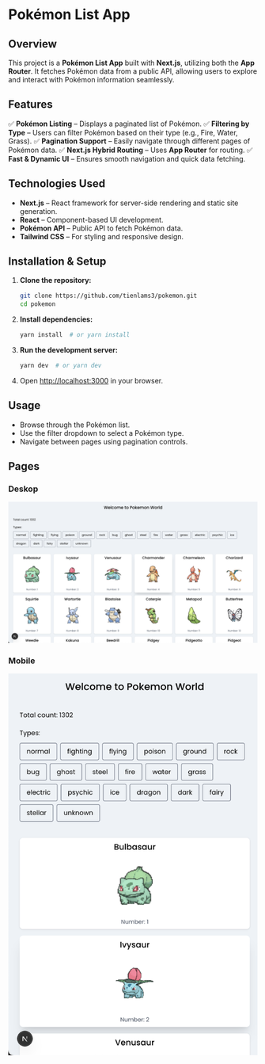 # Pokémon List App

## Overview

This project is a **Pokémon List App** built with **Next.js**, utilizing both the **App Router**. It fetches Pokémon data from a public API, allowing users to explore and interact with Pokémon information seamlessly.

## Features

✅ **Pokémon Listing** – Displays a paginated list of Pokémon.
✅ **Filtering by Type** – Users can filter Pokémon based on their type (e.g., Fire, Water, Grass).
✅ **Pagination Support** – Easily navigate through different pages of Pokémon data.
✅ **Next.js Hybrid Routing** – Uses **App Router** for routing.
✅ **Fast & Dynamic UI** – Ensures smooth navigation and quick data fetching.

## Technologies Used

- **Next.js** – React framework for server-side rendering and static site generation.
- **React** – Component-based UI development.
- **Pokémon API** – Public API to fetch Pokémon data.
- **Tailwind CSS** – For styling and responsive design.

## Installation & Setup

1. **Clone the repository:**
   ```bash
   git clone https://github.com/tienlams3/pokemon.git
   cd pokemon
   ```
2. **Install dependencies:**
   ```bash
   yarn install  # or yarn install
   ```
3. **Run the development server:**
   ```bash
   yarn dev  # or yarn dev
   ```
4. Open [http://localhost:3000](http://localhost:3000) in your browser.

## Usage

- Browse through the Pokémon list.
- Use the filter dropdown to select a Pokémon type.
- Navigate between pages using pagination controls.

## Pages

### Deskop

![Desktop page](/public/README-desktop.png)

### Mobile

![Mobile page](/public/README-mobile.png)

